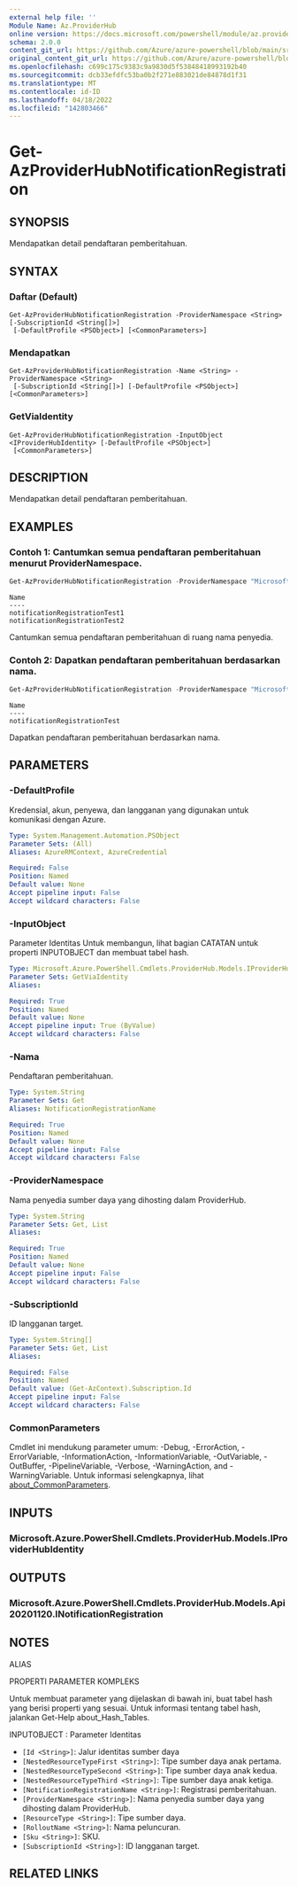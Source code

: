 ```yaml
---
external help file: ''
Module Name: Az.ProviderHub
online version: https://docs.microsoft.com/powershell/module/az.providerhub/get-azproviderhubnotificationregistration
schema: 2.0.0
content_git_url: https://github.com/Azure/azure-powershell/blob/main/src/ProviderHub/help/Get-AzProviderHubNotificationRegistration.md
original_content_git_url: https://github.com/Azure/azure-powershell/blob/main/src/ProviderHub/help/Get-AzProviderHubNotificationRegistration.md
ms.openlocfilehash: c699c175c9383c9a9830d5f53848418993192b40
ms.sourcegitcommit: dcb33efdfc53ba0b2f271e883021de84878d1f31
ms.translationtype: MT
ms.contentlocale: id-ID
ms.lasthandoff: 04/18/2022
ms.locfileid: "142803466"
---
```

# Get-AzProviderHubNotificationRegistration

## SYNOPSIS
Mendapatkan detail pendaftaran pemberitahuan.

## SYNTAX

### Daftar (Default)
```
Get-AzProviderHubNotificationRegistration -ProviderNamespace <String> [-SubscriptionId <String[]>]
 [-DefaultProfile <PSObject>] [<CommonParameters>]
```

### Mendapatkan
```
Get-AzProviderHubNotificationRegistration -Name <String> -ProviderNamespace <String>
 [-SubscriptionId <String[]>] [-DefaultProfile <PSObject>] [<CommonParameters>]
```

### GetViaIdentity
```
Get-AzProviderHubNotificationRegistration -InputObject <IProviderHubIdentity> [-DefaultProfile <PSObject>]
 [<CommonParameters>]
```

## DESCRIPTION
Mendapatkan detail pendaftaran pemberitahuan.

## EXAMPLES

### Contoh 1: Cantumkan semua pendaftaran pemberitahuan menurut ProviderNamespace.
```powershell
Get-AzProviderHubNotificationRegistration -ProviderNamespace "Microsoft.Contoso"
```

```output
Name
----
notificationRegistrationTest1
notificationRegistrationTest2
```

Cantumkan semua pendaftaran pemberitahuan di ruang nama penyedia.

### Contoh 2: Dapatkan pendaftaran pemberitahuan berdasarkan nama.
```powershell
Get-AzProviderHubNotificationRegistration -ProviderNamespace "Microsoft.Contoso" -Name "notificationRegistrationTest"
```

```output
Name
----
notificationRegistrationTest
```

Dapatkan pendaftaran pemberitahuan berdasarkan nama.

## PARAMETERS

### -DefaultProfile
Kredensial, akun, penyewa, dan langganan yang digunakan untuk komunikasi dengan Azure.

```yaml
Type: System.Management.Automation.PSObject
Parameter Sets: (All)
Aliases: AzureRMContext, AzureCredential

Required: False
Position: Named
Default value: None
Accept pipeline input: False
Accept wildcard characters: False
```

### -InputObject
Parameter Identitas Untuk membangun, lihat bagian CATATAN untuk properti INPUTOBJECT dan membuat tabel hash.

```yaml
Type: Microsoft.Azure.PowerShell.Cmdlets.ProviderHub.Models.IProviderHubIdentity
Parameter Sets: GetViaIdentity
Aliases:

Required: True
Position: Named
Default value: None
Accept pipeline input: True (ByValue)
Accept wildcard characters: False
```

### -Nama
Pendaftaran pemberitahuan.

```yaml
Type: System.String
Parameter Sets: Get
Aliases: NotificationRegistrationName

Required: True
Position: Named
Default value: None
Accept pipeline input: False
Accept wildcard characters: False
```

### -ProviderNamespace
Nama penyedia sumber daya yang dihosting dalam ProviderHub.

```yaml
Type: System.String
Parameter Sets: Get, List
Aliases:

Required: True
Position: Named
Default value: None
Accept pipeline input: False
Accept wildcard characters: False
```

### -SubscriptionId
ID langganan target.

```yaml
Type: System.String[]
Parameter Sets: Get, List
Aliases:

Required: False
Position: Named
Default value: (Get-AzContext).Subscription.Id
Accept pipeline input: False
Accept wildcard characters: False
```

### CommonParameters
Cmdlet ini mendukung parameter umum: -Debug, -ErrorAction, -ErrorVariable, -InformationAction, -InformationVariable, -OutVariable, -OutBuffer, -PipelineVariable, -Verbose, -WarningAction, and -WarningVariable. Untuk informasi selengkapnya, lihat [about_CommonParameters](http://go.microsoft.com/fwlink/?LinkID=113216).

## INPUTS

### Microsoft.Azure.PowerShell.Cmdlets.ProviderHub.Models.IProviderHubIdentity

## OUTPUTS

### Microsoft.Azure.PowerShell.Cmdlets.ProviderHub.Models.Api20201120.INotificationRegistration

## NOTES

ALIAS

PROPERTI PARAMETER KOMPLEKS

Untuk membuat parameter yang dijelaskan di bawah ini, buat tabel hash yang berisi properti yang sesuai. Untuk informasi tentang tabel hash, jalankan Get-Help about_Hash_Tables.


INPUTOBJECT <IProviderHubIdentity>: Parameter Identitas
  - `[Id <String>]`: Jalur identitas sumber daya
  - `[NestedResourceTypeFirst <String>]`: Tipe sumber daya anak pertama.
  - `[NestedResourceTypeSecond <String>]`: Tipe sumber daya anak kedua.
  - `[NestedResourceTypeThird <String>]`: Tipe sumber daya anak ketiga.
  - `[NotificationRegistrationName <String>]`: Registrasi pemberitahuan.
  - `[ProviderNamespace <String>]`: Nama penyedia sumber daya yang dihosting dalam ProviderHub.
  - `[ResourceType <String>]`: Tipe sumber daya.
  - `[RolloutName <String>]`: Nama peluncuran.
  - `[Sku <String>]`: SKU.
  - `[SubscriptionId <String>]`: ID langganan target.

## RELATED LINKS

